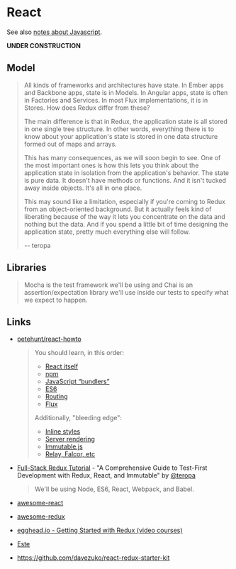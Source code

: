 
React
=====

See also [notes about Javascript](Javascript.md).

__UNDER CONSTRUCTION__

Model
-----

> All kinds of frameworks and architectures have state. In Ember apps and Backbone apps, state is in Models. In Angular apps, state is often in Factories and Services. In most Flux implementations, it is in Stores. How does Redux differ from these?
>
> The main difference is that in Redux, the application state is all stored in one single tree structure. In other words, everything there is to know about your application's state is stored in one data structure formed out of maps and arrays.
>
> This has many consequences, as we will soon begin to see. One of the most important ones is how this lets you think about the application state in isolation from the application's behavior. The state is pure data. It doesn't have methods or functions. And it isn't tucked away inside objects. It's all in one place.
>
> This may sound like a limitation, especially if you're coming to Redux from an object-oriented background. But it actually feels kind of liberating because of the way it lets you concentrate on the data and nothing but the data. And if you spend a little bit of time designing the application state, pretty much everything else will follow.
>
> -- teropa


Libraries
---------


> Mocha is the test framework we'll be using and Chai is an assertion/expectation library we'll use inside our tests to specify what we expect to happen.


Links
-----

- [petehunt/react-howto](https://github.com/petehunt/react-howto)

  > You should learn, in this order:
  >
  > - [React itself](https://github.com/petehunt/react-howto#learning-react-itself)
  > - [npm](https://github.com/petehunt/react-howto#learning-npm)
  > - [JavaScript “bundlers”](https://github.com/petehunt/react-howto#learning-javascript-bundlers)
  > - [ES6](https://github.com/petehunt/react-howto#learning-es6)
  > - [Routing](https://github.com/petehunt/react-howto#learning-routing)
  > - [Flux](https://github.com/petehunt/react-howto#learning-flux)
  >
  > Additionally, "bleeding edge":
  >
  > - [Inline styles](https://github.com/petehunt/react-howto#learning-inline-styles)
  > - [Server rendering](https://github.com/petehunt/react-howto#learning-server-rendering)
  > - [Immutable.js](https://github.com/petehunt/react-howto#learning-immutablejs)
  > - [Relay, Falcor, etc](https://github.com/petehunt/react-howto#learning-relay-falcor-etc)


- [Full-Stack Redux Tutorial](http://teropa.info/blog/2015/09/10/full-stack-redux-tutorial.html) - "A Comprehensive Guide to Test-First Development with Redux, React, and Immutable" by [@teropa](https://twitter.com/teropa)

  > We'll be using Node, ES6, React, Webpack, and Babel.

- [awesome-react](https://github.com/enaqx/awesome-react)
- [awesome-redux](https://github.com/xgrommx/awesome-redux)
- [egghead.io - Getting Started with Redux (video courses)](https://egghead.io/series/getting-started-with-redux)

- [Este](https://github.com/este/este)

- https://github.com/davezuko/react-redux-starter-kit
